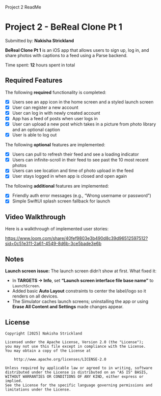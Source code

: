 Project 2 ReadMe

# Project 2 - BeReal Clone Pt 1

Submitted by: **Nakisha Strickland**

**BeReal Clone Pt 1** is an iOS app that allows users to sign up, log in, and share photos with captions to a feed using a Parse backend.

Time spent: **12** hours spent in total

## Required Features

The following **required** functionality is completed:

- [x] Users see an app icon in the home screen and a styled launch screen
- [x] User can register a new account
- [x] User can log in with newly created account
- [x] App has a feed of posts when user logs in
- [x] User can upload a new post which takes in a picture from photo library and an optional caption
- [x] User is able to log out

The following **optional** features are implemented:

- [x] Users can pull to refresh their feed and see a loading indicator
- [x] Users can infinite-scroll in their feed to see past the 10 most recent photos
- [x] Users can see location and time of photo upload in the feed
- [x] User stays logged in when app is closed and open again

The following **additional** features are implemented:

- [x] Friendly auth error messages (e.g., “Wrong username or password”)
- [x] Simple SwiftUI splash screen fallback for launch

## Video Walkthrough

Here is a walkthrough of implemented user stories:

https://www.loom.com/share/40fef9803e3b490d8c39d96512597512?sid=0c51e311-2a61-4549-8d6b-3ce5bade3e6b

## Notes

**Launch screen issue:** The launch screen didn’t show at first. What fixed it:
- In **TARGETS → Info**, set **“Launch screen interface file base name”** to `LaunchScreen`.
- Added basic **Auto Layout** constraints to center the label/logo so it renders on all devices.
- The Simulator caches launch screens; uninstalling the app or using **Erase All Content and Settings** made changes appear.

## License

    Copyright [2025] Nakisha Strickland

    Licensed under the Apache License, Version 2.0 (the "License");
    you may not use this file except in compliance with the License.
    You may obtain a copy of the License at

        http://www.apache.org/licenses/LICENSE-2.0

    Unless required by applicable law or agreed to in writing, software
    distributed under the License is distributed on an "AS IS" BASIS,
    WITHOUT WARRANTIES OR CONDITIONS OF ANY KIND, either express or implied.
    See the License for the specific language governing permissions and
    limitations under the License.

